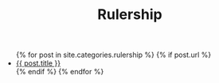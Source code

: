﻿---
title: Rulership
layout: page
active: rulership
permalink: /rulership/
---

<article class="post">
<ul class="posts">
    {% for post in site.categories.rulership %}
    {% if post.url %}
    <li>
      <a href="{{ post.url }}">{{ post.title }}</a>
    </li>
    {% endif %}
  {% endfor %}
</ul>
</article>